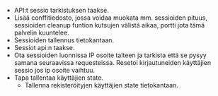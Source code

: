 - API:t sessio tarkistuksen taakse.
- Lisää conffitiedosto, jossa voidaa muokata mm. sessioiden pituus, sessioiden cleanup funtion
kutsujen välistä aikaa, portti jota tämä palvelin kuuntelee.
- Sessioiden tallennus tietokantaan.
- Sessiot api:n taakse.
- Ota sessioiden luonnissa IP osoite talteen ja tarkista että se pysyy samana seuraavissa requesteissa. Resetoi kirjautuneiden käyttäjien sessio jos ip osoite vaihtuu.
- Tapa tallentaa käyttäjien state.
   - Tallenna rekisteröityjen käyttäjien state tietokantaan.
